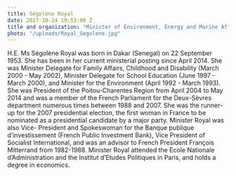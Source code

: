 ```yaml
---
title: Ségolène Royal
date: 2017-10-24 19:53:00 Z
title and organization: "Minister of Environment, Energy and Marine Affairs, France"
photo: "/uploads/Royal_Segolene.jpg"
---
```


H.E. Ms Ségolène Royal was born in Dakar (Senegal) on 22 September 1953. She has been in her current ministerial posting since April 2014. She was Minister Delegate for Family Affairs, Childhood and Disability (March 2000 - May 2002), Minister Delegate for School Education (June 1997 - March 2000), and Minister for the Environment (April 1992 - March 1993). She was President of the Poitou-Charentes Region from April 2004 to May 2014 and was a member of the French Parliament for the Deux-Sèvres department numerous times between 1988 and 2007. She was the runner-up for the 2007 presidential election, the first woman in France to be nominated as a presidential candidate by a major party. Minister Royal was also Vice- President and Spokeswoman for the Banque publique d’investissement (French Public Investment Bank), Vice President of Socialist International, and was an advisor to French President François Mitterrand from 1982-1988. Minister Royal attended the Ecole Nationale d’Administration and the Institut d’Etudes Politiques in Paris, and holds a degree in economics.
